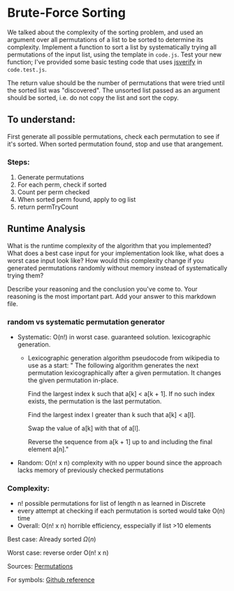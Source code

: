 # Brute-Force Sorting

We talked about the complexity of the sorting problem, and used an argument over
all permutations of a list to be sorted to determine its complexity. Implement
a function to sort a list by systematically trying all permutations of the input
list, using the template in `code.js`. Test your new function; I've provided
some basic testing code that uses [jsverify](https://jsverify.github.io/) in
`code.test.js`.

The return value should be the number of permutations that were tried until the
sorted list was "discovered". The unsorted list passed as an argument should be
sorted, i.e. do not copy the list and sort the copy.

## To understand:

First generate all possible permutations, check each permutation to see if it's sorted.
When sorted permutation found, stop and use that arangement.

### Steps:

  1. Generate permutations
  2. For each perm, check if sorted
  3. Count per perm checked
  4. When sorted perm found, apply to og list
  5. return permTryCount

## Runtime Analysis

What is the runtime complexity of the algorithm that you implemented? What does
a best case input for your implementation look like, what does a worst case
input look like? How would this complexity change if you generated permutations
randomly without memory instead of systematically trying them?

Describe your reasoning and the conclusion you've come to. Your reasoning is the
most important part. Add your answer to this markdown file.
### random vs systematic permutation generator

  - Systematic: O(n!) in worst case. guaranteed solution. lexicographic generation.
      + Lexicographic generation algorithm pseudocode from wikipedia to use as a start:
          " The following algorithm generates the next permutation lexicographically after a given permutation. It changes the given permutation in-place.

        Find the largest index k such that a[k] < a[k + 1]. If no such index exists, the permutation is the last permutation.

        Find the largest index l greater than k such that a[k] < a[l].
        
        Swap the value of a[k] with that of a[l].
        
        Reverse the sequence from a[k + 1] up to and including the final element a[n]."
        
  - Random: O(n! x n) complexity with no upper bound since the approach lacks memory of previously checked permutations

### Complexity:

  - n! possible permutations for list of length n as learned in Discrete
  - every attempt at checking if each permutation is sorted would take O(n) time
  - Overall: O(n! x n) horrible efficiency, esspecially if list >10 elements

Best case: Already sorted $\Omega(n)$

Worst case: reverse order O(n! x n)


Sources: [Permutations](https://en.wikipedia.org/wiki/Permutation#:~:text=Random%20generation%20of%20permutations,-Main%20article%3A%20Fisher&text=Unlike%20for%20systematic%20generation%2C%20which,random%20one%20of%20the%20n!) 

For symbols: [Github reference](https://github.com/alemohamad/html-symbols/blob/master/readme.md)
